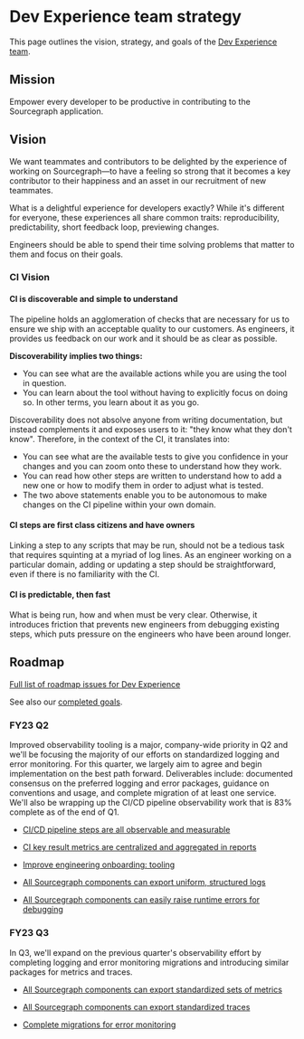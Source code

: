 # Dev Experience team strategy

This page outlines the vision, strategy, and goals of the [Dev Experience team](../../../../departments/product-engineering/engineering/enablement/dev-experience/index.md).

## Mission

Empower every developer to be productive in contributing to the Sourcegraph application.

## Vision

We want teammates and contributors to be delighted by the experience of working on Sourcegraph—to have a feeling so strong that it becomes a key contributor to their happiness and an asset in our recruitment of new teammates.

What is a delightful experience for developers exactly? While it's different for everyone, these experiences all share common traits: reproducibility, predictability, short feedback loop, previewing changes.

Engineers should be able to spend their time solving problems that matter to them and focus on their goals.

### CI Vision

#### CI is discoverable and simple to understand

The pipeline holds an agglomeration of checks that are necessary for us to ensure we ship with an acceptable quality to our customers. As engineers, it provides us feedback on our work and it should be as clear as possible.

**Discoverability implies two things:**

- You can see what are the available actions while you are using the tool in question.
- You can learn about the tool without having to explicitly focus on doing so. In other terms, you learn about it as you go.

Discoverability does not absolve anyone from writing documentation, but instead complements it and exposes users to it: "they know what they don't know". Therefore, in the context of the CI, it translates into:

- You can see what are the available tests to give you confidence in your changes and you can zoom onto these to understand how they work.
- You can read how other steps are written to understand how to add a new one or how to modify them in order to adjust what is tested.
- The two above statements enable you to be autonomous to make changes on the CI pipeline within your own domain.

#### CI steps are first class citizens and have owners

Linking a step to any scripts that may be run, should not be a tedious task that requires squinting at a myriad of log lines. As an engineer working on a particular domain, adding or updating a step should be straightforward, even if there is no familiarity with the CI.

#### CI is predictable, then fast

What is being run, how and when must be very clear. Otherwise, it introduces friction that prevents new engineers from debugging existing steps, which puts pressure on the engineers who have been around longer.

## Roadmap

[Full list of roadmap issues for Dev Experience](https://github.com/orgs/sourcegraph/projects/214/views/14?filterQuery=owning-org%3AEnablement+owning-team%3A%22Dev+Experience%22)

See also our [completed goals](../../../../departments/product-engineering/engineering/enablement/dev-experience/goals_completed.md).

### FY23 Q2

Improved observability tooling is a major, company-wide priority in Q2 and we'll be focusing the majority of our efforts on standardized logging and error monitoring. For this quarter, we largely aim to agree and begin implementation on the best path forward. Deliverables include: documented consensus on the preferred logging and error packages, guidance on conventions and usage, and complete migration of at least one service. We'll also be wrapping up the CI/CD pipeline observability work that is 83% complete as of the end of Q1.

- [CI/CD pipeline steps are all observable and measurable](https://github.com/sourcegraph/product-engineering-tracker/issues/74)

- [CI key result metrics are centralized and aggregated in reports](https://github.com/sourcegraph/sourcegraph/issues/33242)

- [Improve engineering onboarding: tooling](https://github.com/sourcegraph/sourcegraph/issues/31005)

- [All Sourcegraph components can export uniform, structured logs](https://github.com/sourcegraph/sourcegraph/issues/33192)

- [All Sourcegraph components can easily raise runtime errors for debugging](https://github.com/sourcegraph/sourcegraph/issues/33240)

### FY23 Q3

In Q3, we'll expand on the previous quarter's observability effort by completing logging and error monitoring migrations and introducing similar packages for metrics and traces.

- [All Sourcegraph components can export standardized sets of metrics](https://github.com/sourcegraph/sourcegraph/issues/33241)

- [All Sourcegraph components can export standardized traces](https://github.com/sourcegraph/sourcegraph/issues/34796)

- [Complete migrations for error monitoring](https://github.com/sourcegraph/sourcegraph/issues/34795)
